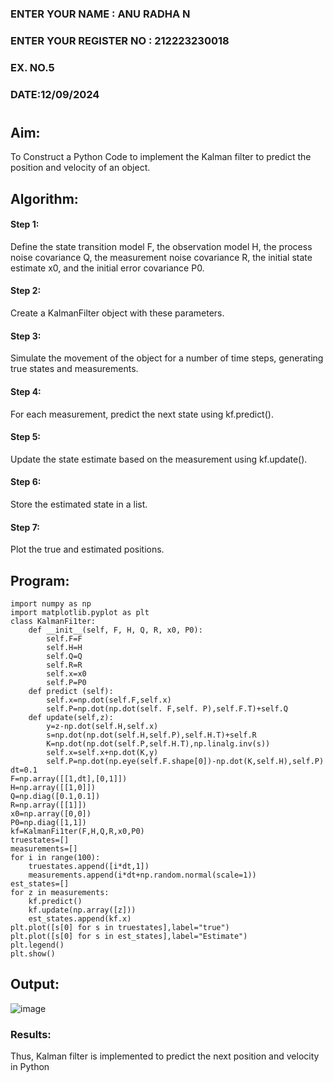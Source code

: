 ### ENTER YOUR NAME : ANU RADHA N
### ENTER YOUR REGISTER NO : 212223230018
### EX. NO.5
### DATE:12/09/2024
<H1 ALIGN =CENTER Implementation of Kalman Filter </H1>
  
## Aim:
To Construct a Python Code to implement the Kalman filter to predict the position and velocity of an object.
## Algorithm: 
#### Step 1:
Define the state transition model F, the observation model H, the process noise covariance Q, the measurement noise covariance R, the initial state estimate x0, and the initial error covariance P0.<BR>
#### Step 2: 
Create a KalmanFilter object with these parameters.<BR>
#### Step 3:
Simulate the movement of the object for a number of time steps, generating true states and measurements. <BR>
#### Step 4:
For each measurement, predict the next state using kf.predict().<BR>
#### Step 5: 
Update the state estimate based on the measurement using kf.update().<BR>
#### Step 6: 
Store the estimated state in a list.<BR>
#### Step 7: 
Plot the true and estimated positions.<BR>
## Program: 
```
import numpy as np
import matplotlib.pyplot as plt
class KalmanFi1ter:
    def __init__(self, F, H, Q, R, x0, P0):
        self.F=F
        self.H=H
        self.Q=Q
        self.R=R
        self.x=x0
        self.P=P0
    def predict (self):
        self.x=np.dot(self.F,self.x)
        self.P=np.dot(np.dot(self. F,self. P),self.F.T)+self.Q
    def update(self,z):
        y=z-np.dot(self.H,self.x)
        s=np.dot(np.dot(self.H,self.P),self.H.T)+self.R
        K=np.dot(np.dot(self.P,self.H.T),np.linalg.inv(s))
        self.x=self.x+np.dot(K,y)
        self.P=np.dot(np.eye(self.F.shape[0])-np.dot(K,self.H),self.P)
dt=0.1
F=np.array([[1,dt],[0,1]])
H=np.array([[1,0]])
Q=np.diag([0.1,0.1])
R=np.array([[1]])
x0=np.array([0,0])
P0=np.diag([1,1])
kf=KalmanFi1ter(F,H,Q,R,x0,P0)
truestates=[]
measurements=[]
for i in range(100):
    truestates.append([i*dt,1])
    measurements.append(i*dt+np.random.normal(scale=1))
est_states=[]
for z in measurements:
    kf.predict()
    kf.update(np.array([z]))
    est_states.append(kf.x)
plt.plot([s[0] for s in truestates],label="true")
plt.plot([s[0] for s in est_states],label="Estimate")
plt.legend()
plt.show()
```
## Output:
![image](https://github.com/user-attachments/assets/a0c79fe6-57c4-4a2a-b74f-e9fd77476790)

<H3>Results:</H3>
Thus, Kalman filter is implemented to predict the next position and   velocity in Python



